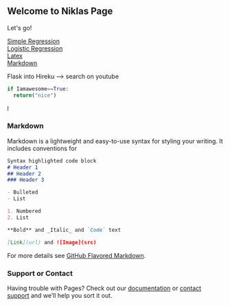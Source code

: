 ## Welcome to Niklas Page



Let's go!


[Simple Regression](https://niklasinde.github.io/regression/simpleregression)  <br/>
[Logistic Regression](https://niklasinde.github.io/regression/Logisticregression)<br/>
[Latex](latex/index.md)<br/>
[Markdown](https://guides.github.com/features/mastering-markdown/)<br/>

Flask into Hireku --> search on youtube <br/>
```python
if Iamawesome==True:
  return("nice")
```
l
### Markdown

Markdown is a lightweight and easy-to-use syntax for styling your writing. It includes conventions for

```markdown
Syntax highlighted code block
# Header 1
## Header 2
### Header 3

- Bulleted
- List

1. Numbered
2. List

**Bold** and _Italic_ and `Code` text

[Link](url) and ![Image](src)
```

For more details see [GitHub Flavored Markdown](https://guides.github.com/features/mastering-markdown/).


### Support or Contact

Having trouble with Pages? Check out our [documentation](https://help.github.com/categories/github-pages-basics/) or [contact support](https://github.com/contact) and we’ll help you sort it out.

